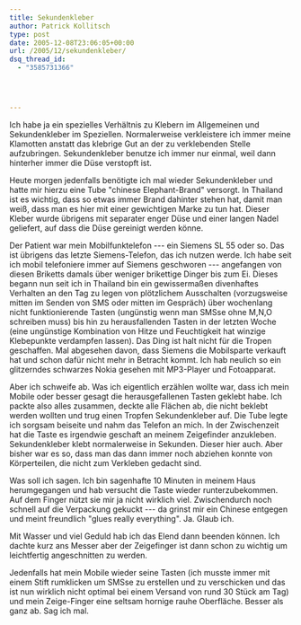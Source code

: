 ```yaml
---
title: Sekundenkleber
author: Patrick Kollitsch
type: post
date: 2005-12-08T23:06:05+00:00
url: /2005/12/sekundenkleber/
dsq_thread_id:
  - "3585731366"




---
```

Ich habe ja ein spezielles Verhältnis zu Klebern im Allgemeinen und Sekundenkleber im Speziellen. Normalerweise verkleistere ich immer meine Klamotten anstatt das klebrige Gut an der zu verklebenden Stelle aufzubringen. Sekundenkleber benutze ich immer nur einmal, weil dann hinterher immer die Düse verstopft ist.

Heute morgen jedenfalls benötigte ich mal wieder Sekundenkleber und hatte mir hierzu eine Tube "chinese Elephant-Brand" versorgt. In Thailand ist es wichtig, dass so etwas immer Brand dahinter stehen hat, damit man weiß, dass man es hier mit einer gewichtigen Marke zu tun hat. Dieser Kleber wurde übrigens mit separater enger Düse und einer langen Nadel geliefert, auf dass die Düse gereinigt werden könne. 

Der Patient war mein Mobilfunktelefon --- ein Siemens SL 55 oder so. Das ist übrigens das letzte Siemens-Telefon, das ich nutzen werde. Ich habe seit ich mobil telefoniere immer auf Siemens geschworen --- angefangen von diesen Briketts damals über weniger brikettige Dinger bis zum Ei. Dieses begann nun seit ich in Thailand bin ein gewissermaßen divenhaftes Verhalten an den Tag zu legen von plötzlichem Ausschalten (vorzugsweise mitten im Senden von SMS oder mitten im Gespräch) über wochenlang nicht funktionierende Tasten (ungünstig wenn man SMSse ohne M,N,O schreiben muss) bis hin zu herausfallenden Tasten in der letzten Woche (eine ungünstige Kombination von Hitze und Feuchtigkeit hat winzige Klebepunkte verdampfen lassen). Das Ding ist halt nicht für die Tropen geschaffen. Mal abgesehen davon, dass Siemens die Mobilsparte verkauft hat und schon dafür nicht mehr in Betracht kommt. Ich hab neulich so ein glitzerndes schwarzes Nokia gesehen mit MP3-Player und Fotoapparat.

Aber ich schweife ab. Was ich eigentlich erzählen wollte war, dass ich mein Mobile oder besser gesagt die herausgefallenen Tasten geklebt habe. Ich packte also alles zusammen, deckte alle Flächen ab, die nicht beklebt werden wollten und trug einen Tropfen Sekundenkleber auf. Die Tube legte ich sorgsam beiseite und nahm das Telefon an mich. In der Zwischenzeit hat die Taste es irgendwie geschaft an meinem Zeigefinder anzukleben. Sekundenkleber klebt normalerweise in Sekunden. Dieser hier auch. Aber bisher war es so, dass man das dann immer noch abziehen konnte von Körperteilen, die nicht zum Verkleben gedacht sind.

Was soll ich sagen. Ich bin sagenhafte 10 Minuten in meinem Haus herumgegangen und hab versucht die Taste wieder runterzubekommen. Auf dem Finger nützt sie mir ja nicht wirklich viel. Zwischendurch noch schnell auf die Verpackung gekuckt --- da grinst mir ein Chinese entgegen und meint freundlich "glues really everything". Ja. Glaub ich.

Mit Wasser und viel Geduld hab ich das Elend dann beenden können. Ich dachte kurz ans Messer aber der Zeigefinger ist dann schon zu wichtig um leichtfertig angeschnitten zu werden.

Jedenfalls hat mein Mobile wieder seine Tasten (ich musste immer mit einem Stift rumklicken um SMSse zu erstellen und zu verschicken und das ist nun wirklich nicht optimal bei einem Versand von rund 30 Stück am Tag) und mein Zeige-Finger eine seltsam hornige rauhe Oberfläche. Besser als ganz ab. Sag ich mal.
